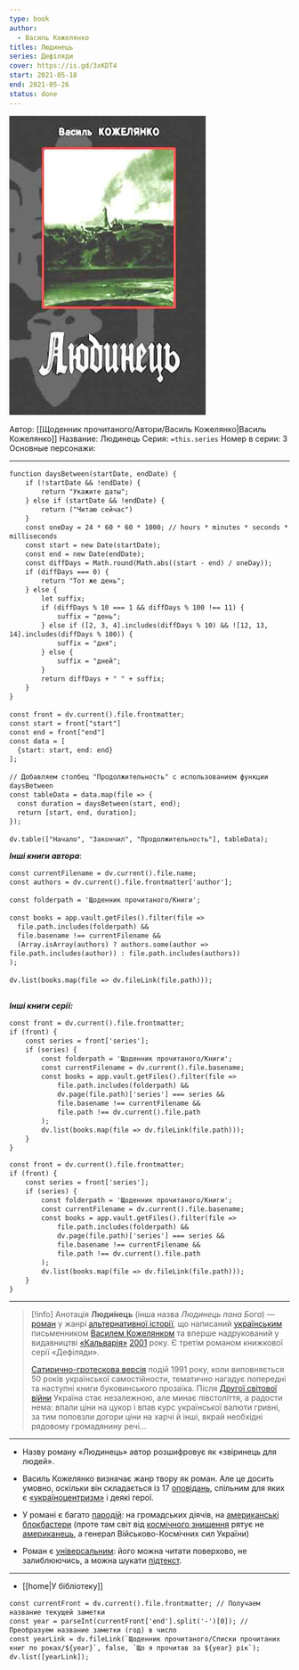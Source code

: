 ```yaml
---
type: book
author:
  - Василь Кожелянко
titles: Людинець
series: Дефіляди
cover: https://is.gd/3xKDT4
start: 2021-05-18
end: 2021-05-26
status: done
---
```

![cover|150](media/cover!150-269.jpg)

Автор: [[Щоденник прочитаного/Автори/Василь Кожелянко|Василь Кожелянко]]
Название: Людинець
Серия:  `=this.series`
Номер в серии: 3
Основные персонажи:

---
```dataviewjs
function daysBetween(startDate, endDate) {
	if (!startDate && !endDate) { 
		return "Укажите даты"; 
	} else if (startDate && !endDate) {
		return ("Читаю сейчас")
	}
	const oneDay = 24 * 60 * 60 * 1000; // hours * minutes * seconds * milliseconds
	const start = new Date(startDate);
	const end = new Date(endDate);
	const diffDays = Math.round(Math.abs((start - end) / oneDay));
	if (diffDays === 0) {
		return "Тот же день";   
	} else {
		let suffix;     
	    if (diffDays % 10 === 1 && diffDays % 100 !== 11) {
		    suffix = "день";     
	    } else if ([2, 3, 4].includes(diffDays % 10) && ![12, 13, 14].includes(diffDays % 100)) {
			suffix = "дня";     
		} else {       
			suffix = "дней";     
		}          
		return diffDays + " " + suffix;   
	} 
}  

const front = dv.current().file.frontmatter;
const start = front["start"]
const end = front["end"]
const data = [
  {start: start, end: end}
];

// Добавляем столбец "Продолжительность" с использованием функции daysBetween
const tableData = data.map(file => {
  const duration = daysBetween(start, end);
  return [start, end, duration];
});

dv.table(["Начало", "Закончил", "Продолжительность"], tableData);
```

***Інші книги автора***:
```dataviewjs
const currentFilename = dv.current().file.name;
const authors = dv.current().file.frontmatter['author'];

const folderpath = 'Щоденник прочитаного/Книги';

const books = app.vault.getFiles().filter(file =>
  file.path.includes(folderpath) &&
  file.basename !== currentFilename &&
  (Array.isArray(authors) ? authors.some(author => file.path.includes(author)) : file.path.includes(authors))
);

dv.list(books.map(file => dv.fileLink(file.path)));


```
***Інші книги серії:***
```dataviewjs
const front = dv.current().file.frontmatter;
if (front) {
	const series = front['series'];
	if (series) {
		const folderpath = 'Щоденник прочитаного/Книги';
		const currentFilename = dv.current().file.basename;
		const books = app.vault.getFiles().filter(file =>  
			file.path.includes(folderpath) && 
			dv.page(file.path)['series'] === series && 
			file.basename !== currentFilename &&
			file.path !== dv.current().file.path 
		);
		dv.list(books.map(file => dv.fileLink(file.path)));
	}
}

```
```dataviewjs
const front = dv.current().file.frontmatter;
if (front) {
	const series = front['series'];
	if (series) {
		const folderpath = 'Щоденник прочитаного/Книги';
		const currentFilename = dv.current().file.basename;
		const books = app.vault.getFiles().filter(file =>  
			file.path.includes(folderpath) && 
			dv.page(file.path)['series'] === series && 
			file.basename !== currentFilename &&
			file.path !== dv.current().file.path 
		);
		dv.list(books.map(file => dv.fileLink(file.path)));
	}
}

```

---
>[!info] Анотація
>**Люди́нець** (інша назва _Людинець пана Бога_) — [роман](https://uk.wikipedia.org/wiki/%D0%A0%D0%BE%D0%BC%D0%B0%D0%BD_(%D0%B6%D0%B0%D0%BD%D1%80)) у жанрі [альтернативної історії](https://uk.wikipedia.org/wiki/%D0%90%D0%BB%D1%8C%D1%82%D0%B5%D1%80%D0%BD%D0%B0%D1%82%D0%B8%D0%B2%D0%BD%D0%B0_%D1%84%D0%B0%D0%BD%D1%82%D0%B0%D1%81%D1%82%D0%B8%D0%BA%D0%B0), що написаний [українським](https://uk.wikipedia.org/wiki/%D0%A3%D0%BA%D1%80%D0%B0%D1%97%D0%BD%D1%86%D1%96) письменником [Василем Кожелянком](https://uk.wikipedia.org/wiki/%D0%9A%D0%BE%D0%B6%D0%B5%D0%BB%D1%8F%D0%BD%D0%BA%D0%BE_%D0%92%D0%B0%D1%81%D0%B8%D0%BB%D1%8C_%D0%94%D0%BC%D0%B8%D1%82%D1%80%D0%BE%D0%B2%D0%B8%D1%87) та вперше надрукований у видавництві [«Кальварія»](https://uk.wikipedia.org/wiki/%D0%9A%D0%B0%D0%BB%D1%8C%D0%B2%D0%B0%D1%80%D1%96%D1%8F_(%D0%B2%D0%B8%D0%B4%D0%B0%D0%B2%D0%BD%D0%B8%D1%86%D1%82%D0%B2%D0%BE)) [2001](https://uk.wikipedia.org/wiki/2001) року. Є третім романом книжкової серії «Дефіляди».
>
>[Сатирично-гротескова версія](https://uk.wikipedia.org/wiki/%D0%93%D1%80%D0%BE%D1%82%D0%B5%D1%81%D0%BA%D0%BD%D0%BE-%D1%81%D0%B0%D1%82%D0%B8%D1%80%D0%B8%D1%87%D0%BD%D0%B8%D0%B9_%D1%80%D0%BE%D0%BC%D0%B0%D0%BD) подій 1991 року, коли виповняється 50 років української самостійности, тематично нагадує попередні та наступні книги буковинського прозаїка. Після [Другої світової війни](https://uk.wikipedia.org/wiki/%D0%94%D1%80%D1%83%D0%B3%D0%B0_%D1%81%D0%B2%D1%96%D1%82%D0%BE%D0%B2%D0%B0_%D0%B2%D1%96%D0%B9%D0%BD%D0%B0) Україна стає незалежною, але минає півстоліття, а радости нема: впали ціни на цукор і впав курс української валюти гривні, за тим поповзли догори ціни на харчі й інші, вкрай необхідні рядовому громадянину речі...

****

-   Назву роману «Людинець» автор розшифровує як «звіринець для людей».

-   Василь Кожелянко визначає жанр твору як роман. Але це досить умовно, оскільки він складається із 17 [оповідань](https://uk.wikipedia.org/wiki/%D0%9E%D0%BF%D0%BE%D0%B2%D1%96%D0%B4%D0%B0%D0%BD%D0%BD%D1%8F), спільним для яких є [«україноцентризм»](https://uk.wikipedia.org/wiki/%D0%A3%D0%BA%D1%80%D0%B0%D1%97%D0%BD%D0%BE%D1%86%D0%B5%D0%BD%D1%82%D1%80%D0%B8%D0%B7%D0%BC) і деякі герої.

-   У романі є багато [пародій](https://uk.wikipedia.org/wiki/%D0%9F%D0%B0%D1%80%D0%BE%D0%B4%D1%96%D1%8F): на громадських діячів, на [американські](https://uk.wikipedia.org/wiki/%D0%A1%D0%A8%D0%90) [блокбастери](https://uk.wikipedia.org/wiki/%D0%91%D0%BB%D0%BE%D0%BA%D0%B1%D0%B0%D1%81%D1%82%D0%B5%D1%80) (проте там світ від [космічного знищення](https://uk.wikipedia.org/wiki/%D0%9A%D1%96%D0%BD%D0%B5%D1%86%D1%8C_%D1%81%D0%B2%D1%96%D1%82%D1%83#%D0%9A%D0%BE%D1%81%D0%BC%D0%BE%D0%BB%D0%BE%D0%B3%D1%96%D1%87%D0%BD%D0%BE%D0%BC%D1%83,_%D1%81%D1%82%D0%BE%D1%81%D0%BE%D0%B2%D0%BD%D0%BE_%D0%B4%D0%BE%D0%BB%D1%96_%D0%92%D1%81%D0%B5%D1%81%D0%B2%D1%96%D1%82%D1%83) рятує не [американець](https://uk.wikipedia.org/wiki/%D0%90%D0%BC%D0%B5%D1%80%D0%B8%D0%BA%D0%B0%D0%BD%D1%86%D1%96), а генерал Військово-Космічних сил України)

-   Роман є [універсальним](https://uk.wikipedia.org/wiki/%D0%A3%D0%BD%D1%96%D0%B2%D0%B5%D1%80%D1%81%D0%B0%D0%BB%D1%96%D0%B7%D0%BC): його можна читати поверхово, не залиблюючись, а можна шукати [підтекст](https://uk.wikipedia.org/wiki/%D0%9F%D1%96%D0%B4%D1%82%D0%B5%D0%BA%D1%81%D1%82).

___
- [[home|У бібліотеку]]
```dataviewjs
const currentFront = dv.current().file.frontmatter; // Получаем название текущей заметки
const year = parseInt(currentFront['end'].split('-')[0]); // Преобразуем название заметки (год) в число
const yearLink = dv.fileLink(`Щоденник прочитаного/Списки прочитаних книг по роках/${year}`, false, `Що я прочитав за ${year} рік`);
dv.list([yearLink]);
```